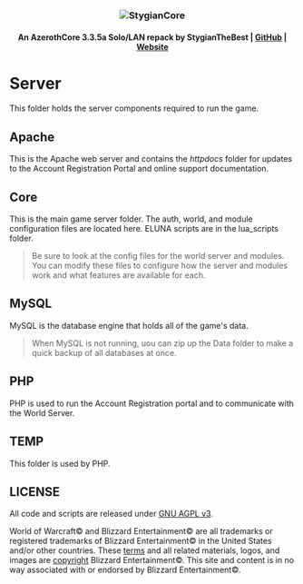 ### <p align="center">![StygianCore](https://stygianthebest.github.io/assets/img/logo/world_of_stygiancore.png "StygianCore")</p>

#### <p align="center"> An AzerothCore 3.3.5a Solo/LAN repack by StygianTheBest | [GitHub](https://github.com/StygianTheBest) | [Website](http://stygianthebest.github.io)</p>

# Server

This folder holds the server components required to run the game.

## Apache

  This is the Apache web server and contains the _httpdocs_ folder for updates to the Account Registration Portal and online support documentation.

## Core

This is the main game server folder. The auth, world, and module configuration files are located here. ELUNA scripts are in the lua_scripts folder.

> Be sure to look at the config files for the world server and modules. You can modify these files to configure how the server and modules work and what features are available for each.

## MySQL

MySQL is the database engine that holds all of the game's data. 

> When MySQL is not running, uou can zip up the Data folder to make a quick backup of all databases at once.

## PHP

PHP is used to run the Account Registration portal and to communicate with the World Server.

## TEMP

This folder is used by PHP.

## LICENSE

All code and scripts are released under [GNU AGPL v3](https://stygianthebest.github.io/license/).

World of Warcraft© and Blizzard Entertainment© are all trademarks or registered trademarks of Blizzard Entertainment© in the United States and/or other countries. These [terms](http://us.blizzard.com/en-us/company/about/legal-faq.html) and all related materials, logos, and images are [copyright](http://us.blizzard.com/en-us/company/about/copyrightnotices.html) Blizzard Entertainment©. This site and content is in no way associated with or endorsed by Blizzard Entertainment©.